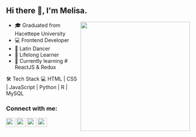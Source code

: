 
## Hi there 👋, I'm Melisa.

<img src="https://media.giphy.com/media/cmCEsJZHYBPels360q/giphy.gif" align="right" width="300" height="300">

- 🎓 Graduated from Hacettepe University
- 💻 Frontend Developer
- 💃 Latin Dancer
- 👀 Lifelong Learner
- 🌱 Currently learning # ReactJS & Redux

🛠 Tech Stack 💻 HTML | CSS | JavaScript | Python | R | MySQL

### Connect with me:

[<img  width="25" src="https://unpkg.com/simple-icons@v6/icons/linkedin.svg" />][linkedin]
[<img  width="25" src="https://unpkg.com/simple-icons@v6/icons/instagram.svg" />][instagram]
[<img  width="25" src="https://unpkg.com/simple-icons@v6/icons/spotify.svg" />][spotify]
[<img  width="25" src="https://unpkg.com/simple-icons@v6/icons/medium.svg" />][medium]


[linkedin]: https://www.linkedin.com/in/melisa-deniz
[instagram]: https://www.instagram.com/melisadeniiz
[spotify]: https://open.spotify.com/user/m.deniz95?si=ff96b4e3d37d44a7
[medium]: https://medium.com/@melisadeniz










